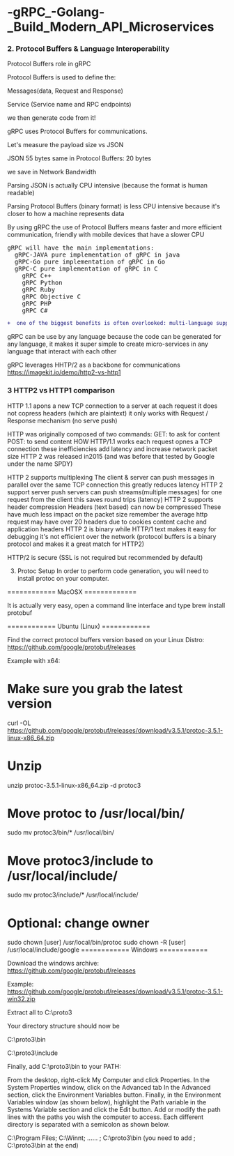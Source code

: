 # -gRPC_-Golang-_Build_Modern_API_Microservices

<h3> 2. Protocol Buffers & Language Interoperability </h3>

Protocol Buffers role in gRPC

Protocol Buffers is used to define the: 

Messages(data, Request and Response)

Service (Service name and RPC endpoints)

we then generate code from it! 

gRPC uses Protocol Buffers for communications.

Let's measure the payload size vs JSON

JSON 55 bytes same in Protocol Buffers: 20 bytes

we save in Network Bandwidth

Parsing JSON is actually CPU intensive (because the format is human readable)

Parsing Protocol Buffers (binary format) is less CPU intensive because it's closer to how a machine represents data

By using gRPC the use of Protocol Buffers means faster and more efficient communication, friendly with mobile devices that have a slower CPU

<pre>gRPC will have the main implementations:
  gRPC-JAVA pure implementation of gRPC in java
  gRPC-Go pure implementation of gRPC in Go
  gRPC-C pure implementation of gRPC in C
    gRPC C++
    gRPC Python
    gRPC Ruby
    gRPC Objective C
    gRPC PHP
    gRPC C#</pre>
    
```diff
+  one of the biggest benefits is often overlooked: multi-language support.
```    
 gRPC can be use by any language
because the code can be generated for any language, it makes it super simple to create micro-services in any language that interact with each other

gRPC leverages HHTP/2 as a backbone for communications
<a hrf="https://imagekit.io/demo/http2-vs-http1">https://imagekit.io/demo/http2-vs-http1</a>
<h3>3 HTTP2 vs HTTP1 comparison</h3>
HTTP 1.1 apons a new TCP connection to a server at each request it does not copress headers (which are plaintext)
it only works with Request / Response mechanism (no serve push)

HTTP was originally composed of two commands:
GET: to ask for content
POST: to send content
HOW HTTP/1.1 works 
each request opnes a TCP connection these inefficiencies add latency and increase network packet size
HTTP 2 was released in2015 (and was before that tested by Google under the name SPDY)

HTTP 2 supports multiplexing
The client & server can push messages in parallel over the same TCP connection this greatly reduces latency
HTTP 2 support server push servers can push streams(multiple messages) for one request from the client this saves round trips (latency)
HTTP 2 supports header compression 
Headers (text based) can now be compressed
These have much less impact on the packet size
remember the average http request may have over 20 headers due to cookies content cache and application headers
HTTP 2 is binary
while HTTP/1 text makes it easy for debugging it's not efficient over the network (protocol buffers is a binary protocol and makes it a great match for HTTP2)

HTTP/2 is secure (SSL is not required but recommended by default)

3) Protoc Setup
In order to perform code generation, you will need to install protoc  on your computer.

============ MacOSX =============

It is actually very easy, open a command line interface and type brew install protobuf 

============ Ubuntu (Linux) ============

Find the correct protocol buffers version based on your Linux Distro: https://github.com/google/protobuf/releases

Example with x64:

# Make sure you grab the latest version
curl -OL https://github.com/google/protobuf/releases/download/v3.5.1/protoc-3.5.1-linux-x86_64.zip
# Unzip
unzip protoc-3.5.1-linux-x86_64.zip -d protoc3
# Move protoc to /usr/local/bin/
sudo mv protoc3/bin/* /usr/local/bin/
# Move protoc3/include to /usr/local/include/
sudo mv protoc3/include/* /usr/local/include/
# Optional: change owner
sudo chown [user] /usr/local/bin/protoc
sudo chown -R [user] /usr/local/include/google
============ Windows ============

Download the windows archive: https://github.com/google/protobuf/releases

Example: https://github.com/google/protobuf/releases/download/v3.5.1/protoc-3.5.1-win32.zip

Extract all to C:\proto3  

Your directory structure should now be

C:\proto3\bin 

C:\proto3\include 

Finally, add C:\proto3\bin to your PATH:

From the desktop, right-click My Computer and click Properties.
In the System Properties window, click on the Advanced tab
In the Advanced section, click the Environment Variables button.
Finally, in the Environment Variables window (as shown below), highlight the Path variable in the Systems Variable section and click the Edit button. Add or modify the path lines with the paths you wish the computer to access. Each different directory is separated with a semicolon as shown below.

C:\Program Files; C:\Winnt; ...... ; C:\proto3\bin
(you need to add ; C:\proto3\bin  at the end)





  


